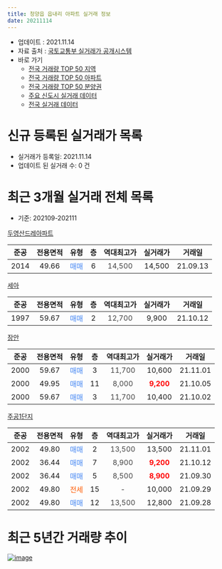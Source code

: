 ```yaml
---
title: 청양읍 읍내리 아파트 실거래 정보
date: 20211114
---
```


* 업데이트 : 2021.11.14
* 자료 출처 : [국토교통부 실거래가 공개시스템](http://rt.molit.go.kr)
* 바로 가기
    * [전국 거래량 TOP 50 지역](https://apt-info.github.io/apt-trade-info/tr)
    * [전국 거래량 TOP 50 아파트](https://apt-info.github.io/apt-trade-info/ta)
    * [전국 거래량 TOP 50 분양권](https://apt-info.github.io/apt-trade-info/tb)
    * [주요 신도시 실거래 데이터](https://apt-info.github.io/apt-trade-info/newtown)
    * [전국 실거래 데이터](https://apt-info.github.io/apt-trade-info/all)



<script async src="https://pagead2.googlesyndication.com/pagead/js/adsbygoogle.js"></script>
<!-- 기본광고 -->
<ins class="adsbygoogle"
     style="display:block"
     data-ad-client="ca-pub-1142216861245946"
     data-ad-slot="4805727019"
     data-ad-format="auto"
     data-full-width-responsive="true"></ins>
<script>
     (adsbygoogle = window.adsbygoogle || []).push({});
</script>


# 신규 등록된 실거래가 목록

* 실거래가 등록일: 2021.11.14
* 업데이트 된 실거래 수: 0 건




<script async src="https://pagead2.googlesyndication.com/pagead/js/adsbygoogle.js"></script>
<!-- 기본광고 -->
<ins class="adsbygoogle"
     style="display:block"
     data-ad-client="ca-pub-1142216861245946"
     data-ad-slot="4805727019"
     data-ad-format="auto"
     data-full-width-responsive="true"></ins>
<script>
     (adsbygoogle = window.adsbygoogle || []).push({});
</script>


# 최근 3개월 실거래 전체 목록
* 기준: 202109-202111


[두영산드레아파트](https://search.naver.com/search.naver?query=%EB%91%90%EC%98%81%EC%82%B0%EB%93%9C%EB%A0%88%EC%95%84%ED%8C%8C%ED%8A%B8)

|준공|전용면적|유형|층|역대최고가|실거래가|거래일|
|:---:|:---:|:---:|:---:|:---:|:---:|:---:|
|2014|49.66|<span style="color:#4285F3">매매</span>|6|<span style="color:#444444">14,500</span>|14,500|21.09.13|

[세아](https://search.naver.com/search.naver?query=%EC%84%B8%EC%95%84)

|준공|전용면적|유형|층|역대최고가|실거래가|거래일|
|:---:|:---:|:---:|:---:|:---:|:---:|:---:|
|1997|59.67|<span style="color:#4285F3">매매</span>|2|<span style="color:#444444">12,700</span>|9,900|21.10.12|

[장안](https://search.naver.com/search.naver?query=%EC%9E%A5%EC%95%88)

|준공|전용면적|유형|층|역대최고가|실거래가|거래일|
|:---:|:---:|:---:|:---:|:---:|:---:|:---:|
|2000|59.67|<span style="color:#4285F3">매매</span>|3|<span style="color:#444444">11,700</span>|10,600|21.11.01|
|2000|49.95|<span style="color:#4285F3">매매</span>|11|<span style="color:#444444">8,000</span>|<b><span style="color:#FF0000">9,200</span></b>|21.10.05|
|2000|59.67|<span style="color:#4285F3">매매</span>|3|<span style="color:#444444">11,700</span>|10,400|21.10.02|

[주공1단지](https://search.naver.com/search.naver?query=%EC%A3%BC%EA%B3%B51%EB%8B%A8%EC%A7%80)

|준공|전용면적|유형|층|역대최고가|실거래가|거래일|
|:---:|:---:|:---:|:---:|:---:|:---:|:---:|
|2002|49.80|<span style="color:#4285F3">매매</span>|2|<span style="color:#444444">13,500</span>|13,500|21.11.01|
|2002|36.44|<span style="color:#4285F3">매매</span>|7|<span style="color:#444444">8,900</span>|<b><span style="color:#FF0000">9,200</span></b>|21.10.12|
|2002|36.44|<span style="color:#4285F3">매매</span>|5|<span style="color:#444444">8,500</span>|<b><span style="color:#FF0000">8,900</span></b>|21.09.30|
|2002|49.80|<span style="color:#FF5A00">전세</span>|15|<span style="color:#444444">-</span>|10,000|21.09.29|
|2002|49.80|<span style="color:#4285F3">매매</span>|12|<span style="color:#444444">13,500</span>|12,800|21.09.28|



<script async src="https://pagead2.googlesyndication.com/pagead/js/adsbygoogle.js"></script>
<!-- 기본광고 -->
<ins class="adsbygoogle"
     style="display:block"
     data-ad-client="ca-pub-1142216861245946"
     data-ad-slot="4805727019"
     data-ad-format="auto"
     data-full-width-responsive="true"></ins>
<script>
     (adsbygoogle = window.adsbygoogle || []).push({});
</script>


# 최근 5년간 거래량 추이


<div style="width:100%;">
    <canvas id="deal_progress" height="200"></canvas>
</div>

<script>
new Chart(document.getElementById("deal_progress"), {
    type: 'line',
    data: {
        labels: ['16.01','16.02','16.03','16.04','16.05','16.06','16.07','16.08','16.09','16.10','16.11','16.12','17.01','17.02','17.03','17.04','17.05','17.06','17.07','17.08','17.09','17.10','17.11','17.12','18.01','18.02','18.03','18.04','18.05','18.06','18.07','18.08','18.09','18.10','18.11','18.12','19.01','19.02','19.03','19.04','19.05','19.06','19.07','19.08','19.09','19.10','19.11','19.12','20.01','20.02','20.03','20.04','20.05','20.06','20.07','20.08','20.09','20.10','20.11','20.12','21.01','21.02','21.03','21.04','21.05','21.06','21.07','21.08','21.09','21.10','21.11'],
        datasets: [{
            label: '매매/분양권',
            data: [0,2,6,7,6,6,5,4,5,2,1,2,2,7,3,3,5,6,2,1,6,2,4,4,4,1,4,3,2,4,2,5,3,4,4,3,5,1,4,2,1,3,5,2,3,3,2,6,5,5,4,7,4,5,5,4,2,4,9,8,2,3,5,3,3,1,4,4,3,4,2],
            borderColor: "rgba(66, 133, 243, 1)",
            backgroundColor: "rgba(66, 133, 243, 0.05)",
            borderWidth: 1,
            pointRadius: 0,
            fill: false,
            lineTension: 0
        },{
            label: '전/월세',
            data: [4,3,0,1,1,0,1,0,2,1,0,0,0,1,0,1,1,0,1,1,0,0,1,1,6,1,1,0,1,0,0,1,2,1,0,2,1,0,0,1,0,0,1,1,1,1,1,1,5,2,1,3,2,0,0,0,2,0,1,0,3,1,2,1,0,1,0,0,1,0,0],
            borderColor: "rgba(255, 90, 0, 1)",
            backgroundColor: "rgba(255, 90, 0, 0.05)",
            borderWidth: 1,
            pointRadius: 0,
            fill: false,
            lineTension: 0
        },{
            label: '합계',
            data: [4,5,6,8,7,6,6,4,7,3,1,2,2,8,3,4,6,6,3,2,6,2,5,5,10,2,5,3,3,4,2,6,5,5,4,5,6,1,4,3,1,3,6,3,4,4,3,7,10,7,5,10,6,5,5,4,4,4,10,8,5,4,7,4,3,2,4,4,4,4,2],
            borderColor: "rgba(0, 0, 0, 1)",
            backgroundColor: "rgba(0, 0, 0, 0.03)",
            borderWidth: 0.1,
            pointRadius: 0,
            fill: true,
            lineTension: 0
        }
        ]
    },
    options: {
        responsive: true,
        title: {
            display: false
        },
        tooltips: {
            mode: 'index',
            intersect: false
        },
        hover: {
            mode: 'nearest',
            intersect: true
        },
        scales: {
            xAxes: [{
                display: true,
                scaleLabel: {
                    display: true,
                    labelString: '년/월'
                }
            }],
            yAxes: [{
                display: true,
                ticks: {
                    suggestedMin: 0,
                },
                scaleLabel: {
                    display: true,
                    labelString: '실거래 수'
                }
            }]
        }
    }
});

</script>


[![image](https://apt-info.github.io/images/2020-01-03-apt-trade-info/1024x500.png)](https://play.google.com/store/apps/details?id=com.aptinfo.apttradeinfo)


